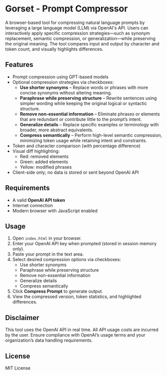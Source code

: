 # Gorset - Prompt Compressor

A browser-based tool for compressing natural language prompts by leveraging a large language model (LLM) via OpenAI's API. Users can interactively apply specific compression strategies—such as synonym replacement, semantic compression, or generalization—while preserving the original meaning. The tool compares input and output by character and token count, and visually highlights differences.

## Features

- Prompt compression using GPT-based models
- Optional compression strategies via checkboxes:
  - **Use shorter synonyms** – Replace words or phrases with more concise synonyms without altering meaning.
  - **Paraphrase while preserving structure** – Rewrite sentences using simpler wording while keeping the original logical or syntactic structure.
  - **Remove non-essential information** – Eliminate phrases or elements that are redundant or contribute little to the prompt’s intent.
  - **Generalize details** – Replace specific examples or terminology with broader, more abstract equivalents.
  - **Compress semantically** – Perform high-level semantic compression, minimizing token usage while retaining intent and constraints.
- Token and character comparison (with percentage difference)
- Visual diff highlighting:
  - Red: removed elements
  - Green: added elements
  - Yellow: modified phrases
- Client-side only; no data is stored or sent beyond OpenAI API

## Requirements

- A valid **OpenAI API token**
- Internet connection
- Modern browser with JavaScript enabled

## Usage

1. Open `index.html` in your browser.
2. Enter your OpenAI API key when prompted (stored in session memory only).
3. Paste your prompt in the text area.
4. Select desired compression options via checkboxes:
   - Use shorter synonyms
   - Paraphrase while preserving structure
   - Remove non-essential information
   - Generalize details
   - Compress semantically
5. Click **Compress Prompt** to generate output.
6. View the compressed version, token statistics, and highlighted differences.

## Disclaimer

This tool uses the OpenAI API in real time. All API usage costs are incurred by the user. Ensure compliance with OpenAI’s usage terms and your organization’s data handling requirements.

## License

MIT License
